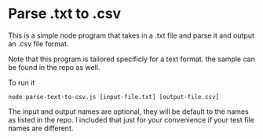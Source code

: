 # Parse .txt to .csv

This is a simple node program that takes in a .txt file and parse it and output an .csv file format.

Note that this program is tailored specificly for a text format. the sample can be found in the repo as well.

To run it
```
node parse-text-to-csv.js [input-file.txt] [output-file.csv]
```

The input and output names are optional, they will be default to the names as listed in the repo. I included that just for your convenience if your test file names are different.